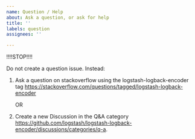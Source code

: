 ```yaml
---
name: Question / Help
about: Ask a question, or ask for help
title: ''
labels: question
assignees: ''

---
```


!!!!STOP!!!!

Do not create a question issue.  Instead:

1. Ask a question on stackoverflow using the logstash-logback-encoder tag
   https://stackoverflow.com/questions/tagged/logstash-logback-encoder
   
   OR
   
2. Create a new Discussion in the Q&A category
   https://github.com/logstash/logstash-logback-encoder/discussions/categories/q-a.
